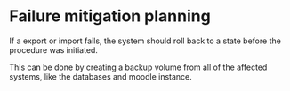 # Failure mitigation planning

If a export or import fails, the system should roll back to a state before the procedure was initiated.

This can be done by creating a backup volume from all of the affected systems, like the databases and moodle instance.
